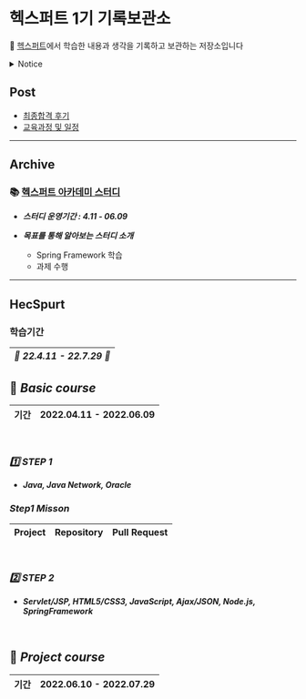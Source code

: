 # 헥스퍼트 1기 기록보관소

🌹 [헥스퍼트](https://www.saramin.co.kr/zf_user/jobs/relay/view?isMypage=no&rec_idx=42519821&recommend_ids=eJxNj8kVw0AMQqvJHaH9nELcfxcZ2%2FHIxw8InozuYNdRlE9%2B7YWHXYJqF%2BIouX3LSnD5fSHpmRzXSRl0b2Xu8OC%2F28qd%2Btr2UOy4JuLdTajVRrFW84U4EV6y2rertg4G14qoTbglOh8kJPIKP1X0niEzIDFViFLu28Hnpyi%2FhR9c2ks7&view_type=search&searchword=%EC%9E%90%EB%B0%94+%EC%9D%80%ED%96%89&searchType=search&gz=1&t_ref_content=generic&t_ref=search&paid_fl=n#seq=0)에서 학습한 내용과 생각을 기록하고 보관하는 저장소입니다

<details>
<summary></r>Notice </summary>
<ul>
<li><a href="">22-04-09 테스트용</a></li>
</ul>
</details>

## Post
- [최종합격 후기](https://github.com/Jinuk93/HecSpurt/blob/master/Post/Before%20start%2C.md)
- [교육과정 및 일정](https://github.com/Jinuk93/HecSpurt/blob/master/Post/curriculum.md)

---

## Archive

### 📚 [헥스퍼트 아카데미 스터디](https://github.com/Jinuk93/HecSpurt/blob/master/Study/README.md)
  
  - ***스터디 운영기간 : 4.11 - 06.09***
 
  - ***목표를 통해 알아보는 스터디 소개***
    - Spring Framework 학습
    - 과제 수행

---
 
## HecSpurt 
 
### 학습기간

|***🌼 22.4.11 - 22.7.29 🌼***|
|---|
 
## 📕 ***Basic course*** 

|기간|2022.04.11 - 2022.06.09|
|---|---|

<br>

### ***1️⃣ STEP 1***
- ***Java, Java Network, Oracle***

### ***Step1 Misson***

|Project|Repository|Pull Request|
|---|---|---|

<br>

### ***2️⃣ STEP 2***
- ***Servlet/JSP, HTML5/CSS3, JavaScript, Ajax/JSON, Node.js, SpringFramework***

<br>

## 📕 ***Project course***

|기간|2022.06.10 - 2022.07.29|
|---|---|
